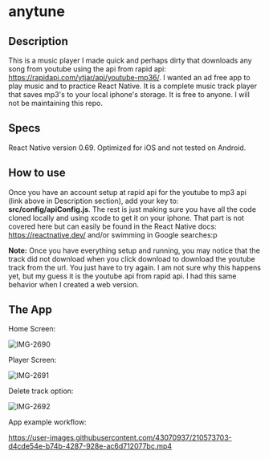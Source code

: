 # anytune
## Description

This is a music player I made quick and perhaps dirty that downloads any song from youtube using the api from rapid api: https://rapidapi.com/ytjar/api/youtube-mp36/. I wanted an ad free app to play music and to practice React Native. It is a complete music track player that saves mp3's to your local iphone's storage. It is free to anyone. I will not be maintaining this repo. 

## Specs

React Native version 0.69.
Optimized for iOS and not tested on Android.

## How to use

Once you have an account setup at rapid api for the youtube to mp3 api (link above in Description section), add your key to: **src/config/apiConfig.js**. The rest is just making sure you have all the code cloned locally and using xcode to get it on your iphone. That part is not covered here but can easily be found in the React Native docs: https://reactnative.dev/ and/or swimming in Google searches:p

**Note:** Once you have everything setup and running, you may notice that the track did not download when you click download to download the youtube track from the url. You just have to try again. I am not sure why this happens yet, but my guess it is the youtube api from rapid api. I had this same behavior when I created a web version. 

## The App


Home Screen:

![IMG-2690](https://user-images.githubusercontent.com/43070937/210638508-f8a955f3-615c-47e1-a7c5-4506e1567b83.PNG)

Player Screen:

![IMG-2691](https://user-images.githubusercontent.com/43070937/210638525-97f4a465-53d2-4685-8066-327c9af5b899.PNG)

Delete track option:

![IMG-2692](https://user-images.githubusercontent.com/43070937/210638536-531fb1d7-b2b9-4c02-b034-94003df7e4fc.PNG)

App example workflow:

https://user-images.githubusercontent.com/43070937/210573703-d4cde54e-b74b-4287-928e-ac6d712077bc.mp4

